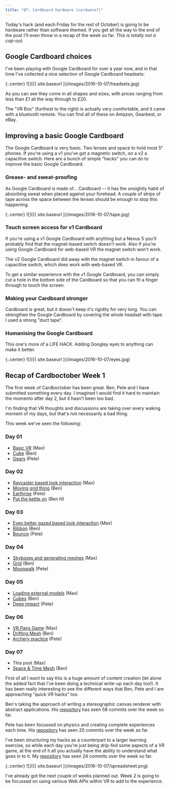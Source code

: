 ```yaml
---
title: "07: Cardboard hardware (cardware?)"
---
```


Today's hack (and each Friday for the rest of October) is going to be hardware rather than software themed. If you get all the way to the end of the post I'll even throw in a recap of the week so far. _This is totally not a cop-out._

<!-- more -->

## Google Cardboard choices

I've been playing with Google Cardboard for over a year now, and in that time I've collected a nice selection of Google Cardboard headsets:

{:.center}
![]({{ site.baseurl }}/images/2016-10-07/headsets.jpg)

As you can see they come in all shapes and sizes, with prices ranging from less than £1 all the way through to £20.

The "VR Box" (furthest to the right) is actually very comfortable, and it came with a bluetooth remote. You can find all of these on Amazon, Gearbest, or eBay.

## Improving a basic Google Cardboard

The Google Cardboard is very basic. Two lenses and space to hold most 5" phones. If you're using a v1 you've got a magnetic switch, on a v2 a capacitive switch. Here are a bunch of simple "hacks" you can do to improve the basic Google Cardboard.

### Grease- and sweat-proofing

As Google Cardboard is made of... Cardboard -- it has the unsightly habit of absorbing sweat when placed against your forehead. A couple of strips of tape across the space between the lenses should be enough to stop this happening.

{:.center}
![]({{ site.baseurl }}/images/2016-10-07/tape.jpg)

### Touch screen access for v1 Cardboard

If you're using a v1 Google Cardboard with anything but a Nexus 5 you'll probably find that the magnet-based switch doesn't work. Also if you're using Google Cardboard for web-based VR the magnet switch won't work.

The v2 Google Cardboard did away with the magnet switch in favour of a capacitive switch, which does work with web-based VR.

To get a similar experience with the v1 Google Cardboard, you can simply cut a hole in the bottom side of the Cardboard so that you can fit a finger through to touch the screen.

### Making your Cardboard stronger

Cardboard is great, but it doesn't keep it's rigidity for very long. You can strengthen the Google Cardboard by covering the whole headset with tape. I used a strong "duct tape".

### Humanising the Google Cardboard

This one's more of a LIFE HACK. Adding Googley eyes to anything can make it better.

{:.center}
![]({{ site.baseurl }}/images/2016-10-07/eyes.jpg)

## Recap of Cardboctober Week 1

The first week of Cardboctober has been great. Ben, Pete and I have submitted something every day. I imagined I would find it hard to maintain the momento after day 2, but it hasn't been too bad.

I'm finding that VR thoughts and discussions are taking over every waking moment of my days, but that's not necessarily a bad thing.

This week we've seen the following:

### Day 01
- [Basic VR](https://cardboctober.xyz/max/01/) (Max)
- [Cube](https://cardboctober.xyz/ben/01/) (Ben)
- [Gears](https://cardboctober.xyz/pete/01/) (Pete)

### Day 02
- [Raycaster based look interaction](https://cardboctober.xyz/max/02/) (Max)
- [Moving grid thing](https://cardboctober.xyz/ben/02/) (Ben)
- [Earthrise](https://cardboctober.xyz/pete/02/) (Pete)
- [Put the kettle on](https://cardboctober.xyz/binhums/2016-10-02/) (Ben H)

### Day 03
- [Even better gazed based look interaction](https://cardboctober.xyz/max/03/) (Max)
- [Ribbon](https://cardboctober.xyz/ben/03/) (Ben)
- [Bounce](https://cardboctober.xyz/pete/03/) (Pete)

### Day 04
- [Skyboxes and generating meshes](https://cardboctober.xyz/max/04/) (Max)
- [Grid](https://cardboctober.xyz/ben/04/) (Ben)
- [Moonwalk](https://cardboctober.xyz/pete/04/) (Pete)

### Day 05
- [Loading external models](https://cardboctober.xyz/max/05/) (Max)
- [Cubes](https://cardboctober.xyz/ben/05/) (Ben)
- [Deep impact](https://cardboctober.xyz/pete/05/) (Pete)

### Day 06
- [VR Pairs Game](https://cardboctober.xyz/max/06/) (Max)
- [Drifting Mesh](https://cardboctober.xyz/ben/06/) (Ben)
- [Archery practice](https://cardboctober.xyz/pete/06/) (Pete)

### Day 07
- This post (Max)
- [Space & Time Mesh](https://cardboctober.xyz/ben/07/) (Ben)

First of all I want to say this is a huge amount of content creation (let alone the added fact that I've been doing a technical write-up each day too!). It has been really interesting to see the different ways that Ben, Pete and I are approaching "quick VR hacks" too.

Ben's taking the approach of writing a stereographic canvas renderer with abstract applications. His [repository](https://github.com/cardboctober/ben) has seen 58 commits over the week so far.

Pete has been focussed on physics and creating complete experiences each time. His [repository](https://github.com/cardboctober/pete) has seen 20 commits over the week so far.

I've been structuring my hacks as a counterpart to a larger learning exercise, so while each day you're just being drip-fed some aspects of a VR game, at the end of it all you actually have the ability to understand what goes in to it. My [repository](https://github.com/cardboctober/max) has seen 24 commits over the week so far.

{:.center}
![]({{ site.baseurl }}/images/2016-10-07/spreadsheet.png)

I've already got the next couple of weeks planned out. Week 2 is going to be focussed on using various Web APIs within VR to add to the experience.
